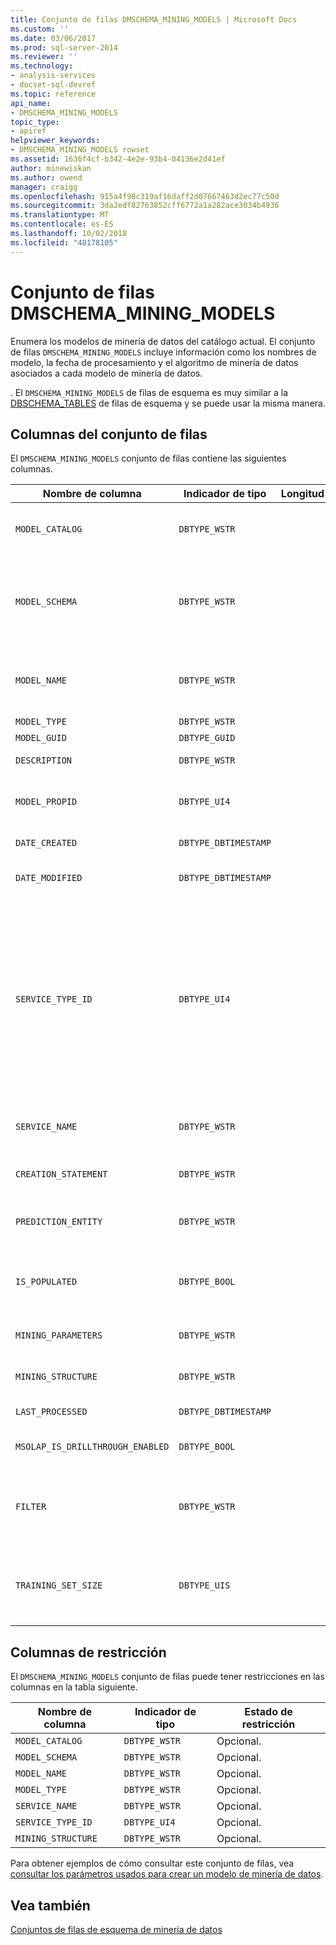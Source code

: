 ```yaml
---
title: Conjunto de filas DMSCHEMA_MINING_MODELS | Microsoft Docs
ms.custom: ''
ms.date: 03/06/2017
ms.prod: sql-server-2014
ms.reviewer: ''
ms.technology:
- analysis-services
- docset-sql-devref
ms.topic: reference
api_name:
- DMSCHEMA_MINING_MODELS
topic_type:
- apiref
helpviewer_keywords:
- DMSCHEMA_MINING_MODELS rowset
ms.assetid: 1636f4cf-b342-4e2e-93b4-04136e2d41ef
author: minewiskan
ms.author: owend
manager: craigg
ms.openlocfilehash: 915a4f98c319af16daff2d07667463d2ec77c50d
ms.sourcegitcommit: 3da2edf82763852cff6772a1a282ace3034b4936
ms.translationtype: MT
ms.contentlocale: es-ES
ms.lasthandoff: 10/02/2018
ms.locfileid: "48178105"
---
```

# <a name="dmschemaminingmodels-rowset"></a>Conjunto de filas DMSCHEMA_MINING_MODELS
  Enumera los modelos de minería de datos del catálogo actual. El conjunto de filas `DMSCHEMA_MINING_MODELS` incluye información como los nombres de modelo, la fecha de procesamiento y el algoritmo de minería de datos asociados a cada modelo de minería de datos.  
  
 . El `DMSCHEMA_MINING_MODELS` de filas de esquema es muy similar a la [DBSCHEMA_TABLES](../ole-db/dbschema-tables-rowset.md) de filas de esquema y se puede usar la misma manera.  
  
## <a name="rowset-columns"></a>Columnas del conjunto de filas  
 El `DMSCHEMA_MINING_MODELS` conjunto de filas contiene las siguientes columnas.  
  
|Nombre de columna|Indicador de tipo|Longitud|Descripción|  
|-----------------|--------------------|------------|-----------------|  
|`MODEL_CATALOG`|`DBTYPE_WSTR`||Nombre del catálogo. Se rellena con el nombre de la base de datos de la que es miembro el modelo.|  
|`MODEL_SCHEMA`|`DBTYPE_WSTR`||Nombre del esquema sin certificar. Esta columna no es compatible con [!INCLUDE[msCoName](../../../includes/msconame-md.md)] [!INCLUDE[ssNoVersion](../../../includes/ssnoversion-md.md)] [!INCLUDE[ssASnoversion](../../../includes/ssasnoversion-md.md)]; siempre contiene `NULL`.|  
|`MODEL_NAME`|`DBTYPE_WSTR`||El nombre del modelo de minería de datos. Esta columna contiene el nombre del modelo de minería de datos y nunca está vacía.|  
|`MODEL_TYPE`|`DBTYPE_WSTR`||Tipo del modelo.|  
|`MODEL_GUID`|`DBTYPE_GUID`||GUID del modelo.|  
|`DESCRIPTION`|`DBTYPE_WSTR`||Descripción del modelo fácil de comprender.|  
|`MODEL_PROPID`|`DBTYPE_UI4`||Id. de propiedad del modelo. [!INCLUDE[ssASnoversion](../../../includes/ssasnoversion-md.md)] no admite esta columna; siempre contiene `NULL`.|  
|`DATE_CREATED`|`DBTYPE_DBTIMESTAMP`||Fecha en la que se creó el modelo.|  
|`DATE_MODIFIED`|`DBTYPE_DBTIMESTAMP`||Fecha en la que se modificó por última vez la definición del modelo.|  
|`SERVICE_TYPE_ID`|`DBTYPE_UI4`||Enumeración que identifica el tipo de algoritmo de minería de datos que utiliza el modelo. Este tipo puede tener uno de los siguientes valores:<br /><br /> -   `DM_SERVICETYPE_CLASSIFICATION` (1)<br />-   `DM_SERVICETYPE_SEGMENTATION`(2)<br />-   `DM_SERVICETYPE_ ASSOCIATION`(4)<br />-   `DM_SERVICETYPE_ DENSITY_ESTIMATE`(8)<br />-   `DM_SERVICETYPE_SEQUENCE`(16)|  
|`SERVICE_NAME`|`DBTYPE_WSTR`||Nombre específico del proveedor para el algoritmo de minería de datos que utiliza el modelo.|  
|`CREATION_STATEMENT`|`DBTYPE_WSTR`||Instrucción que se utilizó para crear el modelo de minería de datos.|  
|`PREDICTION_ENTITY`|`DBTYPE_WSTR`||Lista delimitada por comas que indica las columnas de minería de datos que se pueden predecir.|  
|`IS_POPULATED`|`DBTYPE_BOOL`||Marca booleana que indica si el modelo se ha rellenado.<br /><br /> `TRUE` si el modelo se ha rellenado; de lo contrario, `FALSE`.|  
|`MINING_PARAMETERS`|`DBTYPE_WSTR`||Lista separada por comas de los parámetros que se usaron cuando se creó el modelo.|  
|`MINING_STRUCTURE`|`DBTYPE_WSTR`||Id. de la estructura de minería de datos en la que se basa el modelo.|  
|`LAST_PROCESSED`|`DBTYPE_DBTIMESTAMP`||Fecha en la que se procesó el modelo por última vez.|  
|`MSOLAP_IS_DRILLTHROUGH_ENABLED`|`DBTYPE_BOOL`||Marca booleana que indica si el modelo admite la obtención de detalles.|  
|`FILTER`|`DBTYPE_WSTR`||Expresión de filtro asociada al modelo de minería de datos.<br /><br /> Una cadena NULL o vacía indica que no se aplica ningún filtro.|  
|`TRAINING_SET_SIZE`|`DBTYPE_UIS`||El número de casos que se encuentran en el entrenamiento del modelo de minería de datos establecido se ha procesado la estructura y después de aplicar los filtros al modelo.|  
  
## <a name="restriction-columns"></a>Columnas de restricción  
 El `DMSCHEMA_MINING_MODELS` conjunto de filas puede tener restricciones en las columnas en la tabla siguiente.  
  
|Nombre de columna|Indicador de tipo|Estado de restricción|  
|-----------------|--------------------|-----------------------|  
|`MODEL_CATALOG`|`DBTYPE_WSTR`|Opcional.|  
|`MODEL_SCHEMA`|`DBTYPE_WSTR`|Opcional.|  
|`MODEL_NAME`|`DBTYPE_WSTR`|Opcional.|  
|`MODEL_TYPE`|`DBTYPE_WSTR`|Opcional.|  
|`SERVICE_NAME`|`DBTYPE_WSTR`|Opcional.|  
|`SERVICE_TYPE_ID`|`DBTYPE_UI4`|Opcional.|  
|`MINING_STRUCTURE`|`DBTYPE_WSTR`|Opcional.|  
  
 Para obtener ejemplos de cómo consultar este conjunto de filas, vea [consultar los parámetros usados para crear un modelo de minería de datos](../../data-mining/query-the-parameters-used-to-create-a-mining-model.md).  
  
## <a name="see-also"></a>Vea también  
 [Conjuntos de filas de esquema de minería de datos](../../schema-rowsets/data-mining/data-mining-schema-rowsets.md) 
  
  
